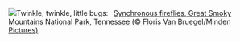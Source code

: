 ![](https://www.bing.com/th?id=OHR.SmokyFireflies_EN-US8809086301_UHD.jpg&w=1000)Twinkle, twinkle, little bugs:&nbsp;&ensp;[Synchronous fireflies, Great Smoky Mountains National Park, Tennessee (© Floris Van Bruegel/Minden Pictures)](https://www.bing.com/th?id=OHR.SmokyFireflies_EN-US8809086301_UHD.jpg)
<br><br/>
